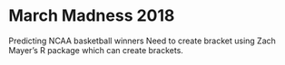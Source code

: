 # March Madness 2018
 Predicting NCAA basketball winners
Need to create bracket using Zach Mayer’s R package which can create brackets.
